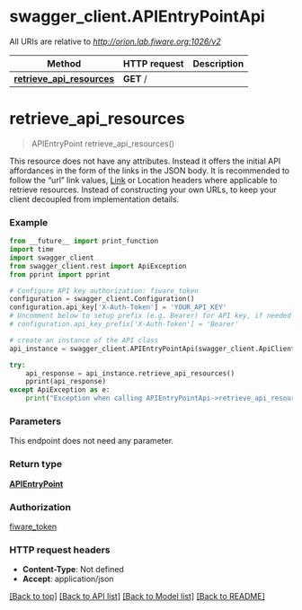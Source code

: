 # swagger_client.APIEntryPointApi

All URIs are relative to *http://orion.lab.fiware.org:1026/v2*

Method | HTTP request | Description
------------- | ------------- | -------------
[**retrieve_api_resources**](APIEntryPointApi.md#retrieve_api_resources) | **GET** / | 


# **retrieve_api_resources**
> APIEntryPoint retrieve_api_resources()



This resource does not have any attributes. Instead it offers the initial API affordances in the form of the links in the JSON body. It is recommended to follow the “url” link values, [Link](https://tools.ietf.org/html/rfc5988) or Location headers where applicable to retrieve resources. Instead of constructing your own URLs, to keep your client decoupled from implementation details.

### Example
```python
from __future__ import print_function
import time
import swagger_client
from swagger_client.rest import ApiException
from pprint import pprint

# Configure API key authorization: fiware_token
configuration = swagger_client.Configuration()
configuration.api_key['X-Auth-Token'] = 'YOUR_API_KEY'
# Uncomment below to setup prefix (e.g. Bearer) for API key, if needed
# configuration.api_key_prefix['X-Auth-Token'] = 'Bearer'

# create an instance of the API class
api_instance = swagger_client.APIEntryPointApi(swagger_client.ApiClient(configuration))

try:
    api_response = api_instance.retrieve_api_resources()
    pprint(api_response)
except ApiException as e:
    print("Exception when calling APIEntryPointApi->retrieve_api_resources: %s\n" % e)
```

### Parameters
This endpoint does not need any parameter.

### Return type

[**APIEntryPoint**](APIEntryPoint.md)

### Authorization

[fiware_token](../README.md#fiware_token)

### HTTP request headers

 - **Content-Type**: Not defined
 - **Accept**: application/json

[[Back to top]](#) [[Back to API list]](../README.md#documentation-for-api-endpoints) [[Back to Model list]](../README.md#documentation-for-models) [[Back to README]](../README.md)

